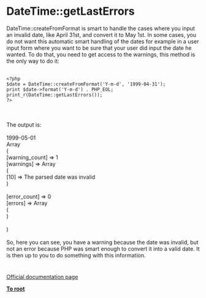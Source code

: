 # DateTime::getLastErrors



DateTime::createFromFormat is smart to handle the cases where you input an invalid date, like April 31st, and convert it to May 1st. In some cases, you do not want this automatic smart handling of the dates for example in a user input form where you want to be sure that your user did input the date he wanted. To do that, you need to get access to the warnings, this method is the only way to do it:<br><br>

```
<?php
$date = DateTime::createFromFormat('Y-m-d', '1999-04-31');
print $date->format('Y-m-d') . PHP_EOL;
print_r(DateTime::getLastErrors());
?>
```
<br><br>The output is:<br><br>1999-05-01<br>Array<br>(<br>    [warning_count] =&gt; 1<br>    [warnings] =&gt; Array<br>        (<br>            [10] =&gt; The parsed date was invalid<br>        )<br><br>    [error_count] =&gt; 0<br>    [errors] =&gt; Array<br>        (<br>        )<br><br>)<br><br>So, here you can see, you have a warning because the date was invalid, but not an error because PHP was smart enough to convert it into a valid date. It is then up to you to do something with this information.  

#

[Official documentation page](https://www.php.net/manual/en/datetime.getlasterrors.php)

**[To root](/README.md)**
